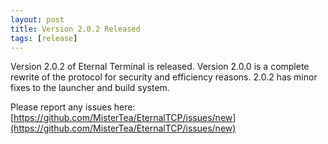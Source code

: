 ```yaml
---
layout: post
title: Version 2.0.2 Released
tags: [release]
---
```


Version 2.0.2 of Eternal Terminal is released.  Version 2.0.0 is a complete rewrite of the protocol for security and efficiency reasons.  2.0.2 has minor fixes to the launcher and build system.

Please report any issues here: [https://github.com/MisterTea/EternalTCP/issues/new](https://github.com/MisterTea/EternalTCP/issues/new)
